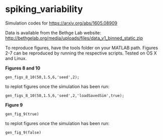 # spiking_variability
Simulation codes for https://arxiv.org/abs/1605.08909

Data is available from the Bethge Lab website:
http://bethgelab.org/media/uploads/files/data_v1_binned_static.zip

To reproduce figures, have the tools folder on your MATLAB path. Figures 2-7 can be reproduced by running the respective scripts. Tested on OS X and Linux. 

**Figures 8 and 10**
```
gen_figs_8_10(50,1.5,6,'seed',2);
```
to replot figures once the simulation has been run:
```
gen_figs_8_10(50,1.5,6,'seed',2,'loadSavedSim',true);
```

**Figure 9**
```
gen_fig_9(true)
```
to replot figures once the simulation has been run:
```
gen_fig_9(false)
```
